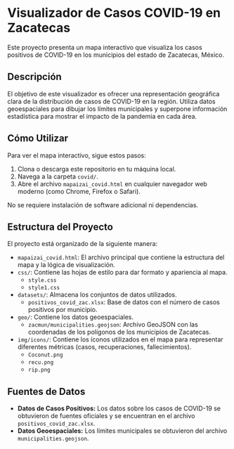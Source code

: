 # Visualizador de Casos COVID-19 en Zacatecas

Este proyecto presenta un mapa interactivo que visualiza los casos positivos de COVID-19 en los municipios del estado de Zacatecas, México.

## Descripción

El objetivo de este visualizador es ofrecer una representación geográfica clara de la distribución de casos de COVID-19 en la región. Utiliza datos geoespaciales para dibujar los límites municipales y superpone información estadística para mostrar el impacto de la pandemia en cada área.

## Cómo Utilizar

Para ver el mapa interactivo, sigue estos pasos:

1.  Clona o descarga este repositorio en tu máquina local.
2.  Navega a la carpeta `covid/`.
3.  Abre el archivo `mapaizai_covid.html` en cualquier navegador web moderno (como Chrome, Firefox o Safari).

No se requiere instalación de software adicional ni dependencias.

## Estructura del Proyecto

El proyecto está organizado de la siguiente manera:

-   `mapaizai_covid.html`: El archivo principal que contiene la estructura del mapa y la lógica de visualización.
-   `css/`: Contiene las hojas de estilo para dar formato y apariencia al mapa.
    -   `style.css`
    -   `style1.css`
-   `datasets/`: Almacena los conjuntos de datos utilizados.
    -   `positivos_covid_zac.xlsx`: Base de datos con el número de casos positivos por municipio.
-   `geo/`: Contiene los datos geoespaciales.
    -   `zacmun/municipalities.geojson`: Archivo GeoJSON con las coordenadas de los polígonos de los municipios de Zacatecas.
-   `img/icons/`: Contiene los íconos utilizados en el mapa para representar diferentes métricas (casos, recuperaciones, fallecimientos).
    -   `Coconut.png`
    -   `recu.png`
    -   `rip.png`

## Fuentes de Datos

-   **Datos de Casos Positivos:** Los datos sobre los casos de COVID-19 se obtuvieron de fuentes oficiales y se encuentran en el archivo `positivos_covid_zac.xlsx`.
-   **Datos Geoespaciales:** Los límites municipales se obtuvieron del archivo `municipalities.geojson`.
